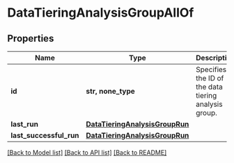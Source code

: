 # DataTieringAnalysisGroupAllOf


## Properties
Name | Type | Description | Notes
------------ | ------------- | ------------- | -------------
**id** | **str, none_type** | Specifies the ID of the data tiering analysis group. | [optional] 
**last_run** | [**DataTieringAnalysisGroupRun**](DataTieringAnalysisGroupRun.md) |  | [optional] 
**last_successful_run** | [**DataTieringAnalysisGroupRun**](DataTieringAnalysisGroupRun.md) |  | [optional] 

[[Back to Model list]](../README.md#documentation-for-models) [[Back to API list]](../README.md#documentation-for-api-endpoints) [[Back to README]](../README.md)



